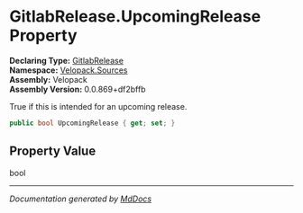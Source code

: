 ﻿<!--  
  <auto-generated>   
    The contents of this file were generated by a tool.  
    Changes to this file may be list if the file is regenerated  
  </auto-generated>   
-->

# GitlabRelease.UpcomingRelease Property

**Declaring Type:** [GitlabRelease](../index.md)  
**Namespace:** [Velopack.Sources](../../index.md)  
**Assembly:** Velopack  
**Assembly Version:** 0.0.869+df2bffb

True if this is intended for an upcoming release.

```csharp
public bool UpcomingRelease { get; set; }
```

## Property Value

bool

___

*Documentation generated by [MdDocs](https://github.com/ap0llo/mddocs)*
